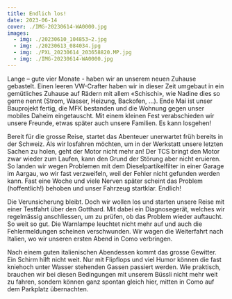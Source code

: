 ```yaml
---
title: Endlich los!
date: 2023-06-14
cover: ./IMG-20230614-WA0000.jpg
images:
  - img: ./20230610_104853~2.jpg
  - img: ./20230613_084034.jpg
  - img: ./PXL_20230614_203658820.MP.jpg
  - img: ./IMG-20230614-WA0000.jpg
---
```


Lange – gute vier Monate - haben wir an unserem neuen Zuhause gebastelt. Einen leeren VW-Crafter haben wir in dieser Zeit umgebaut in ein gemütliches Zuhause auf Rädern mit allem «Schischi», wie Nadine dies so gerne nennt (Strom, Wasser, Heizung, Backofen, …). Ende Mai ist unser Bauprojekt fertig, die MFK bestanden und die Wohnung gegen unser mobiles Daheim eingetauscht. Mit einem kleinen Fest verabschieden wir unsere Freunde, etwas später auch unsere Familien. Es kann losgehen!

Bereit für die grosse Reise, startet das Abenteuer unerwartet früh bereits in der Schweiz. Als wir losfahren möchten, um in der Werkstatt unsere letzten Sachen zu holen, geht der Motor nicht mehr an! Der TCS bringt den Motor zwar wieder zum Laufen, kann den Grund der Störung aber nicht eruieren. So landen wir wegen Problemen mit dem Dieselpartikelfilter in einer Garage im Aargau, wo wir fast verzweifeln, weil der Fehler nicht gefunden werden kann. Fast eine Woche und viele Nerven später scheint das Problem (hoffentlich!) behoben und unser Fahrzeug startklar. Endlich!

Die Verunsicherung bleibt. Doch wir wollen los und starten unsere Reise mit einer Testfahrt über den Gotthard. Mit dabei ein Diagnosegerät, welches wir regelmässig anschliessen, um zu prüfen, ob das Problem wieder auftaucht. So weit so gut. Die Warnlampe leuchtet nicht mehr auf und auch die Fehlermeldungen scheinen verschwunden. Wir wagen die Weiterfahrt nach Italien, wo wir unseren ersten Abend in Como verbringen.

Nach einem guten italienischen Abendessen kommt das grosse Gewitter. Ein Schirm hilft nicht weit. Nur mit Flipflops und viel Humor können die fast kniehoch unter Wasser stehenden Gassen passiert werden. Wie praktisch, brauchen wir bei diesen Bedingungen mit unserem Büssli nicht mehr weit zu fahren, sondern können ganz spontan gleich hier, mitten in Como auf dem Parkplatz übernachten.
